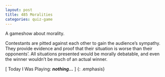 ```yaml
---
layout: post
title: 485 Moralities
categories: quiz-game
---
```

A gameshow about morality.

Contestants are pitted against each other to gain the audience’s sympathy. They provide evidence and proof that their situation is worse than their opponents’. All situations presented would be morally debatable, and even the winner wouldn’t be much of an actual winner.

[ Today I Was Playing: ***nothing…*** ]
{: .emphasis}